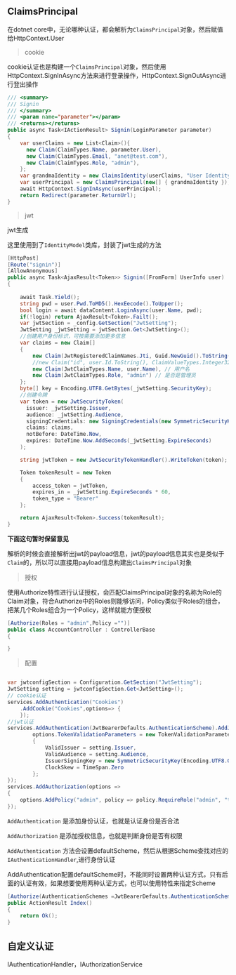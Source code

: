 ## ClaimsPrincipal

在dotnet core中，无论哪种认证，都会解析为`ClaimsPrincipal`对象，然后赋值给HttpContext.User

>cookie 

cookie认证也是构建一个`ClaimsPrincipal`对象，然后使用HttpContext.SignInAsync方法来进行登录操作，HttpContext.SignOutAsync进行登出操作

```csharp
/// <summary>
/// Signin
/// </summary>
/// <param name="parameter"></param>
/// <returns></returns>
public async Task<IActionResult> Signin(LoginParameter parameter)
{
    var userClaims = new List<Claim>(){
      new Claim(ClaimTypes.Name, parameter.User),
      new Claim(ClaimTypes.Email, "anet@test.com"),
      new Claim(ClaimTypes.Role, "admin"),
    };
    var grandmaIdentity = new ClaimsIdentity(userClaims, "User Identity");
    var userPrincipal = new ClaimsPrincipal(new[] { grandmaIdentity });
    await HttpContext.SignInAsync(userPrincipal);
    return Redirect(parameter.ReturnUrl);
}
```

>jwt

jwt生成

这里使用到了`IdentityModel`类库，封装了jwt生成的方法

```csharp
[HttpPost]
[Route("signin")]
[AllowAnonymous]
public async Task<AjaxResult<Token>> Signin([FromForm] UserInfo user)
{
    
    await Task.Yield();
    string pwd = user.Pwd.ToMD5().HexEecode().ToUpper();
    bool login = await dataContent.LoginAsync(user.Name, pwd);
    if(!login) return AjaxResult<Token>.Failt();
    var jwtSection = _config.GetSection("JwtSetting");
    JwtSetting _jwtSetting = jwtSection.Get<JwtSetting>();
    //创建用户身份标识，可按需要添加更多信息
    var claims = new Claim[]
    {
        new Claim(JwtRegisteredClaimNames.Jti, Guid.NewGuid().ToString()),
        //new Claim("id", user.Id.ToString(), ClaimValueTypes.Integer32), // 用户id
        new Claim(JwtClaimTypes.Name, user.Name), // 用户名
        new Claim(JwtClaimTypes.Role, "admin") // 是否是管理员
    };
    byte[] key = Encoding.UTF8.GetBytes(_jwtSetting.SecurityKey);
    //创建令牌
    var token = new JwtSecurityToken(
      issuer: _jwtSetting.Issuer,
      audience: _jwtSetting.Audience,
      signingCredentials: new SigningCredentials(new SymmetricSecurityKey(key), SecurityAlgorithms.HmacSha256Signature),
      claims: claims,
      notBefore: DateTime.Now,
      expires: DateTime.Now.AddSeconds(_jwtSetting.ExpireSeconds)
    );

    string jwtToken = new JwtSecurityTokenHandler().WriteToken(token);

    Token tokenResult = new Token
    {
        access_token = jwtToken,
        expires_in = _jwtSetting.ExpireSeconds * 60,
        token_type = "Bearer"
    };

    return AjaxResult<Token>.Success(tokenResult);
}
```

**下面这句暂时保留意见** 

解析的时候会直接解析出jwt的payload信息，jwt的payload信息其实也是类似于`Claim`的，所以可以直接用payload信息构建出`ClaimsPrincipal`对象

>授权

使用Authorize特性进行认证授权，会匹配ClaimsPrincipal对象的名称为Role的Claim对象，符合Authorize中的Roles则能够访问，Policy类似于Roles的组合，把某几个Roles组合为一个Policy，这样就能方便授权

```csharp
[Authorize(Roles = "admin",Policy ="")]
public class AccountController : ControllerBase
{

}
```

>配置

```csharp

var jwtconfigSection = Configuration.GetSection("JwtSetting");
JwtSetting setting = jwtconfigSection.Get<JwtSetting>();
// cookie认证
services.AddAuthentication("Cookies")
    .AddCookie("Cookies",options=> { 
    });
//jwt认证
services.AddAuthentication(JwtBearerDefaults.AuthenticationScheme).AddJwtBearer(options =>{
        options.TokenValidationParameters = new TokenValidationParameters
        {
            ValidIssuer = setting.Issuer,
            ValidAudience = setting.Audience,
            IssuerSigningKey = new SymmetricSecurityKey(Encoding.UTF8.GetBytes(setting.SecurityKey)),
            ClockSkew = TimeSpan.Zero
        };
});
services.AddAuthorization(options =>
{
    options.AddPolicy("admin", policy => policy.RequireRole("admin", "teacher").Build());
});
```

`AddAuthentication` 是添加身份认证，也就是认证身份是否合法

`AddAuthorization` 是添加授权信息，也就是判断身份是否有权限

`AddAuthentication` 方法会设置defaultScheme，然后从根据Scheme查找对应的`IAuthenticationHandler`,进行身份认证

AddAuthentication配置defaultScheme时，不能同时设置两种认证方式，只有后面的认证有效，如果想要使用两种认证方式，也可以使用特性来指定Scheme


```csharp
[Authorize(AuthenticationSchemes =JwtBearerDefaults.AuthenticationScheme)]
public ActionResult Index()
{
    return Ok();
}
```

## 自定义认证

IAuthenticationHandler，IAuthorizationService